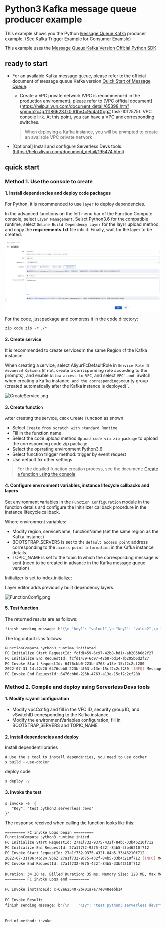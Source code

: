 # Python3 Kafka message queue producer example

This example shows you the Python [Message Queue Kafka](https://help.aliyun.com/document_detail/68151.html?spm=5176.167616.J_5253785160.5.2dfe6feexRPqMj) producer example. (See Kafka Trigger Example for Consumer Example)

This example uses the [Message Queue Kafka Version Official Python SDK](https://help.aliyun.com/document_detail/159700.html)



 ## ready to start

 - For an available Kafka message queue, please refer to the official document of message queue Kafka version [Quick Start of Message Queue](https://help.aliyun.com/document_detail/99949.html).

   - Create a VPC private network (VPC is recommended in the production environment), please refer to [VPC official document](https://help.aliyun.com/document_detail/65398.htm?spm=a2c4g.11186623.0.0.61be4c9d4aGfpg# task-1012575). VPC console [link](https://vpcnext.console.aliyun.com/). At this point, you can have a VPC and corresponding switches.

   > When deploying a Kafka instance, you will be prompted to create an available VPC private network

 - [Optional] Install and configure Serverless Devs tools. (https://help.aliyun.com/document_detail/195474.html)

 ## quick start

 ### Method 1. Use the console to create

#### 1. Install dependencies and deploy code packages

For Python, it is recommended to use `layer` to deploy dependencies.

In the advanced functions on the left menu bar of the Function Compute console, select `Layer Management`. Select Python3.6 for the compatible runtime, select `Online Build Dependency Layer` for the layer upload method, and copy the **requirements.txt** file into it. Finally, wait for the layer to be created.

![CreateLayer](assets/layer.png)

For the code, just package and compress it in the code directory:

```shell
zip code.zip -r ./*
````



 #### 2. Create service

It is recommended to create services in the same Region of the Kafka instance.

When creating a service, select AliyunFcDefaultRole in `Service Role` in `Advanced Options` (if not, create a corresponding role according to the prompts), and enable `Allow access to VPC`, and select `VPC' and `Switch when creating a Kafka instance. ` and the corresponding `security group (created automatically after the Kafka instance is deployed)`.

![CreateService.png](assets/CreateService.png)



#### 3. Create function

  After creating the service, click Create Function as shown

 - Select `Create from scratch with standard Runtime`
 - Fill in the function name
 - Select the code upload method `Upload code via zip package` to upload the corresponding code zip package
 - Select the operating environment Python3.6
 - Select function trigger method: trigger by event request
 - Use default for other settings

 > For the detailed function creation process, see the document: [Create a function using the console](https://help.aliyun.com/document_detail/51783.html)



#### 4. Configure environment variables, instance lifecycle callbacks and layers

Set environment variables in the `Function Configuration` module in the function details and configure the Initializer callback procedure in the instance lifecycle callback.

Where environment variables:

- Modify region, serviceName, functionName (set the same region as the Kafka instance)
- BOOTSTRAP_SERVERS is set to the `default access point` address corresponding to the `access point information` in the Kafka instance details.
- TOPIC_NAME is set to the topic to which the corresponding message is sent (need to be created in advance in the Kafka message queue version)

Initializer is set to index.initialize;

Layer editor adds previously built dependency layers.

![FunctionConfig.png](assets/FunctionConfig.png)



 #### 5. Test function

 The returned results are as follows:

 ```bash
finish sending message: b'{\n "key1": "value1",\n "key2": "value2",\n "key3": "value3"\n}'
 ````

The log output is as follows:

```bash
FunctionCompute python3 runtime initiated.
FC Initialize Start RequestId: fcfd1459-6c97-42b8-bd14-ab205b6d2f27
FC Initialize End RequestId: fcfd1459-6c97-42b8-bd14-ab205b6d2f27
FC Invoke Start RequestId: 6476cbb0-223b-4763-a13e-15cf2c2cf280
2022-07-31 14:42:20 6476cbb0-223b-4763-a13e-15cf2c2cf280 [INFO] Message delivered to HelloTopic [2]
FC Invoke End RequestId: 6476cbb0-223b-4763-a13e-15cf2c2cf280
````



 ### Method 2. Compile and deploy using Serverless Devs tools

 #### 1. Modify s.yaml configuration

- Modify vpcConfig and fill in the VPC ID, security group ID, and vSwitchID corresponding to the Kafka instance.
- Modify the environmentVariables configuration, fill in BOOTSTRAP_SERVERS and TOPIC_NAME

 #### 2. Install dependencies and deploy

 Install dependent libraries

 ```shell
# Use the s tool to install dependencies, you need to use docker
s build --use-docker
 ````

 deploy code

 ```bash
s deploy -y
 ````

 #### 3. Invoke the test

 ```shell
s invoke -e '{
    "Key": "test python3 serverless devs"
}'
 ````

 The response received when calling the function looks like this:

 ```bash
========= FC invoke Logs begin =========
FunctionCompute python3 runtime inited.
FC Initialize Start RequestId: 27a1f732-9375-432f-84b5-33b46210f712
FC Initialize End RequestId: 27a1f732-9375-432f-84b5-33b46210f712
FC Invoke Start RequestId: 27a1f732-9375-432f-84b5-33b46210f712
2022-07-31T06:46:24.956Z 27a1f732-9375-432f-84b5-33b46210f712 [INFO] Message delivered to HelloTopic [9]
FC Invoke End RequestId: 27a1f732-9375-432f-84b5-33b46210f712

Duration: 34.20 ms, Billed Duration: 35 ms, Memory Size: 128 MB, Max Memory Used: 29.25 MB
========= FC invoke Logs end =========

FC Invoke instanceId: c-62e62540-2b701a7e77e048eebb14

FC Invoke Result:
finish sending message: b'{\n    "Key": "test python3 serverless devs"\n}'


End of method: invoke
 ```

